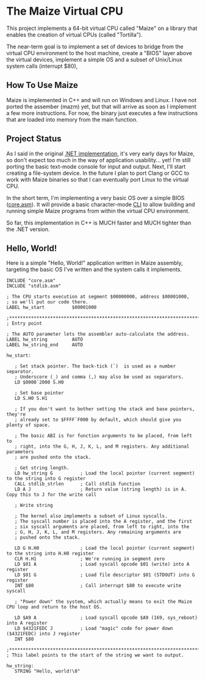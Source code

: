 # The Maize Virtual CPU 

This project implements a 64-bit virtual CPU called "Maize" on a library that enables the creation of virtual CPUs (called "Tortilla"). 

The near-term goal is to implement a set of devices to bridge from the virtual CPU environment to the host machine, create a "BIOS" layer 
above the virtual devices, implement a simple OS and a subset of Unix/Linux system calls (interrupt $80), 

## How To Use Maize

Maize is implemented in C++ and will run on Windows and Linux. I have not ported the assember (mazm) yet, but that will arrive as soon 
as I implement a few more instructions. For now, the binary just executes a few instructions that are loaded into memory from the main 
function.

## Project Status

As I said in the original [.NET implementation](https://github.com/paulmooreparks/Tortilla/), it's very early days for Maize, so don't 
expect too much in the way of application usability... yet! I'm still porting the basic text-mode console for input and output. 
Next, I'll start creating a file-system device. In the future I plan to port Clang or GCC to work with Maize binaries so that I can 
eventually port Linux to the virtual CPU.

In the short term, I'm implementing a very basic OS over a simple BIOS ([core.asm](https://github.com/paulmooreparks/Tortilla/blob/master/core.asm)). 
It will provide a basic character-mode [CLI](https://github.com/paulmooreparks/Tortilla/blob/master/cli.asm) to allow building and running simple Maize
programs from within the virtual CPU environment. 

So far, this implementation in C++ is MUCH faster and MUCH tighter than the .NET version.

## Hello, World!

Here is a simple "Hello, World!" application written in Maize assembly, targeting the basic OS I've written and the 
system calls it implements.

    INCLUDE "core.asm"
    INCLUDE "stdlib.asm"

    ; The CPU starts execution at segment $00000000, address $00001000, 
    ; so we'll put our code there.
    LABEL hw_start          $00001000

    ;******************************************************************************
    ; Entry point

    ; The AUTO parameter lets the assembler auto-calculate the address.
    LABEL hw_string         AUTO
    LABEL hw_string_end     AUTO

    hw_start:

       ; Set stack pointer. The back-tick (`)  is used as a number separator. 
       ; Underscore (_) and comma (,) may also be used as separators.
       LD $0000`2000 S.H0

       ; Set base pointer
       LD S.H0 S.H1

       ; If you don't want to bother setting the stack and base pointers, they're 
       ; already set to $FFFF`F000 by default, which should give you plenty of space.

       ; The basic ABI is for function arguments to be placed, from left to 
       ; right, into the G, H, J, K, L, and M registers. Any additional parameters 
       ; are pushed onto the stack.

       ; Get string length.
       LD hw_string G          ; Load the local pointer (current segment) to the string into G register
       CALL stdlib_strlen      ; Call stdlib function
       LD A J                  ; Return value (string length) is in A. Copy this to J for the write call

       ; Write string

       ; The kernel also implements a subset of Linux syscalls. 
       ; The syscall number is placed into the A register, and the first 
       ; six syscall arguments are placed, from left to right, into the 
       ; G, H, J, K, L, and M registers. Any remaining arguments are  
       ; pushed onto the stack. 

       LD G H.H0               ; Load the local pointer (current segment) to the string into H.H0 register
       CLR H.H1                ; We're running in segment zero
       LD $01 A                ; Load syscall opcode $01 (write) into A register
       LD $01 G                ; Load file descriptor $01 (STDOUT) into G register
       INT $80                 ; Call interrupt $80 to execute write syscall

       ; "Power down" the system, which actually means to exit the Maize CPU loop and return to the host OS.

       LD $A9 A                ; Load syscall opcode $A9 (169, sys_reboot) into A register
       LD $4321FEDC J          ; Load "magic" code for power down ($4321FEDC) into J register
       INT $80

    ;******************************************************************************
    ; This label points to the start of the string we want to output.

    hw_string: 
       STRING "Hello, world!\0"
